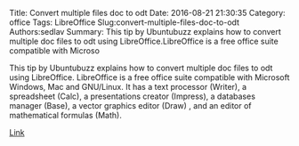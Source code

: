 Title: Convert multiple files doc to odt
Date: 2016-08-21 21:30:35
Category: office
Tags: LibreOffice
Slug:convert-multiple-files-doc-to-odt
Authors:sedlav
Summary: This tip by Ubuntubuzz explains how to convert multiple doc files to odt using LibreOffice.LibreOffice is a free office suite compatible with Microso

This tip by Ubuntubuzz explains how to convert multiple doc files to odt using LibreOffice.
LibreOffice is a free office suite compatible with Microsoft Windows, Mac and GNU/Linux. It has a text processor (Writer), a spreadsheet (Calc), a presentations creator (Impress), a databases manager (Base), a vector graphics editor (Draw) , and an editor of mathematical formulas (Math).

[Link](http://www.ubuntubuzz.com/2016/08/libreoffice-command-line-convert-multiple-files-doc-to-odt.html)
